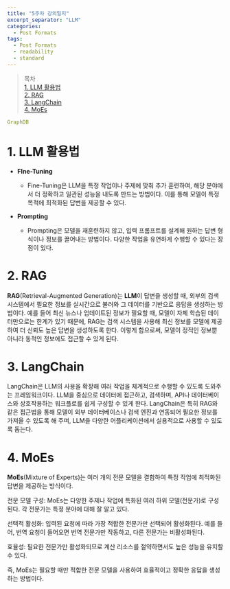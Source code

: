 ```yaml
---
title: "5주차 강의일지"
excerpt_separator: "LLM"
categories:
  - Post Formats
tags:
  - Post Formats
  - readability
  - standard
---
```


> 목차  
> [1. LLM 활용법](#1-llm-활용)  
> [2. RAG](#2-rag)  
> [3. LangChain](#3-langchain)  
> [4. MoEs](#4-moes)   

```yaml
GraphDB
```
  
# 1. LLM 활용법  
- **FIne-Tuning**
  - Fine-Tuning은 LLM을 특정 작업이나 주제에 맞춰 추가 훈련하여, 해당 분야에서 더 정확하고 일관된 성능을 내도록 만드는 방법이다. 이를 통해 모델이 특정 목적에 최적화된 답변을 제공할 수 있다.  

- **Prompting**
  - Prompting은 모델을 재훈련하지 않고, 입력 프롬프트를 설계해 원하는 답변 형식이나 정보를 끌어내는 방법이다. 다양한 작업을 유연하게 수행할 수 있다는 장점이 있다.  

# 2. RAG
**RAG**(Retrieval-Augmented Generation)는 **LLM**이 답변을 생성할 때, 외부의 검색 시스템에서 필요한 정보를 실시간으로 불러와 그 데이터를 기반으로 응답을 생성하는 방법이다. 예를 들어 최신 뉴스나 업데이트된 정보가 필요할 때, 모델이 자체 학습된 데이터만으로는 한계가 있기 때문에, RAG는 검색 시스템을 사용해 최신 정보를 모델에 제공하여 더 신뢰도 높은 답변을 생성하도록 한다. 이렇게 함으로써, 모델이 정적인 정보뿐 아니라 동적인 정보에도 접근할 수 있게 된다.

# 3. LangChain
LangChain은 LLM의 사용을 확장해 여러 작업을 체계적으로 수행할 수 있도록 도와주는 프레임워크이다. LLM을 중심으로 데이터에 접근하고, 검색하며, API나 데이터베이스와 상호작용하는 워크플로를 쉽게 구성할 수 있게 한다. LangChain은 특히 RAG와 같은 접근법을 통해 모델이 외부 데이터베이스나 검색 엔진과 연동되어 필요한 정보를 가져올 수 있도록 해 주며, LLM을 다양한 어플리케이션에서 실용적으로 사용할 수 있도록 돕는다.

# 4. MoEs
**MoEs**(Mixture of Experts)는 여러 개의 전문 모델을 결합하여 특정 작업에 최적화된 답변을 제공하는 방식이다.

전문 모델 구성: MoEs는 다양한 주제나 작업에 특화된 여러 하위 모델(전문가)로 구성된다. 각 전문가는 특정 분야에 대해 잘 알고 있다.

선택적 활성화: 입력된 요청에 따라 가장 적합한 전문가만 선택되어 활성화된다. 예를 들어, 번역 요청이 들어오면 번역 전문가만 작동하고, 다른 전문가는 비활성화된다.

효율성: 필요한 전문가만 활성화되므로 계산 리소스를 절약하면서도 높은 성능을 유지할 수 있다.

즉, MoEs는 필요할 때만 적합한 전문 모델을 사용하여 효율적이고 정확한 응답을 생성하는 방법이다.  
